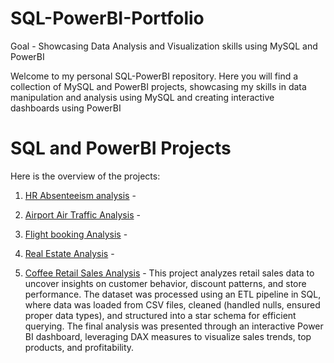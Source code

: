 # SQL-PowerBI-Portfolio
Goal - Showcasing Data Analysis and Visualization skills using MySQL and PowerBI

Welcome to my personal SQL-PowerBI repository. Here you will find a collection of MySQL and PowerBI projects, showcasing my skills in data manipulation and analysis using MySQL and creating interactive dashboards using PowerBI 

# SQL and PowerBI Projects

Here is the overview of the projects:

1. [HR Absenteeism analysis](https://github.com/Trevor20/SQL-PowerBI-Portfolio/tree/main/projects/Project1-HRAbsenteesim) -

2. [Airport Air Traffic Analysis](https://github.com/Trevor20/SQL-PowerBI-Portfolio/tree/main/projects/Project2-AirportAnalysis) -

3. [Flight booking Analysis](https://github.com/Trevor20/SQL-PowerBI-Portfolio/tree/main/projects/Project3-FlightBookingAnalysis) -

4. [Real Estate Analysis](https://github.com/Trevor20/SQL-PowerBI-Portfolio/tree/main/projects/Project4-RealEstateAnalysis) -

5. [Coffee Retail Sales Analysis](https://github.com/Trevor20/SQL-PowerBI-Portfolio/tree/main/projects/Project5-CoffeeRetailAnalysis) - This project analyzes retail sales data to uncover insights on customer behavior, discount patterns, and store performance. The dataset was processed using an ETL pipeline in SQL, where data was loaded from CSV files, cleaned (handled nulls, ensured proper data types), and structured into a star schema for efficient querying. The final analysis was presented through an interactive Power BI dashboard, leveraging DAX measures to visualize sales trends, top products, and profitability.
